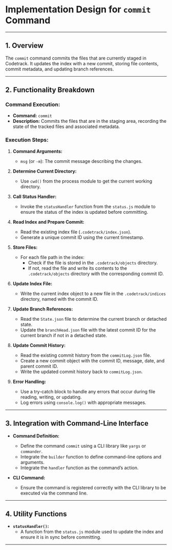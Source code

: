 # **Implementation Design for `commit` Command**

---

## **1. Overview**

The `commit` command commits the files that are currently staged in Codetrack. It updates the index with a new commit, storing file contents, commit metadata, and updating branch references.

---

## **2. Functionality Breakdown**

### **Command Execution:**
- **Command:** `commit`
- **Description:** Commits the files that are in the staging area, recording the state of the tracked files and associated metadata.

### **Execution Steps:**

1. **Command Arguments:**
   - `msg` (or `-m`): The commit message describing the changes.

2. **Determine Current Directory:**
   - Use `cwd()` from the process module to get the current working directory.

3. **Call Status Handler:**
   - Invoke the `statusHandler` function from the `status.js` module to ensure the status of the index is updated before committing.

4. **Read Index and Prepare Commit:**
   - Read the existing index file (`.codetrack/index.json`).
   - Generate a unique commit ID using the current timestamp.

5. **Store Files:**
   - For each file path in the index:
     - Check if the file is stored in the `.codetrack/objects` directory.
     - If not, read the file and write its contents to the `.codetrack/objects` directory with the corresponding commit ID.

6. **Update Index File:**
   - Write the current index object to a new file in the `.codetrack/indices` directory, named with the commit ID.

7. **Update Branch References:**
   - Read the `State.json` file to determine the current branch or detached state.
   - Update the `branchHead.json` file with the latest commit ID for the current branch if not in a detached state.

8. **Update Commit History:**
   - Read the existing commit history from the `commitLog.json` file.
   - Create a new commit object with the commit ID, message, date, and parent commit ID.
   - Write the updated commit history back to `commitLog.json`.

9. **Error Handling:**
   - Use a try-catch block to handle any errors that occur during file reading, writing, or updating.
   - Log errors using `console.log()` with appropriate messages.

---

## **3. Integration with Command-Line Interface**

- **Command Definition:**
  - Define the command `commit` using a CLI library like `yargs` or `commander`.
  - Integrate the `builder` function to define command-line options and arguments.
  - Integrate the `handler` function as the command’s action.

- **CLI Command:**
  - Ensure the command is registered correctly with the CLI library to be executed via the command line.

---

## **4. Utility Functions**

- **`statusHandler()`:**
  - A function from the `status.js` module used to update the index and ensure it is in sync before committing.

---

